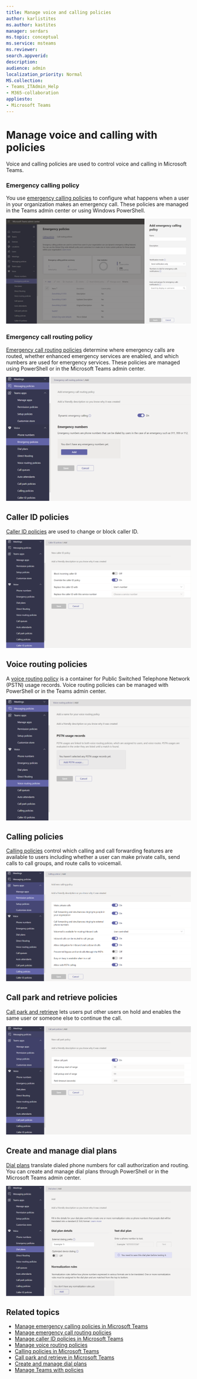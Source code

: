 ```yaml
---
title: Manage voice and calling policies
author: karlistites
ms.author: kastites
manager: serdars
ms.topic: conceptual
ms.service: msteams
ms.reviewer: 
search.appverid: 
description: 
audience: admin
localization_priority: Normal
MS.collection: 
- Teams_ITAdmin_Help
- M365-collaboration
appliesto: 
- Microsoft Teams
---
```


# Manage voice and calling with policies

Voice and calling policies are used to control voice and calling in Microsoft Teams.

### Emergency calling policy

You use [emergency calling policies](manage-emergency-calling-policies.md) to configure what happens when a user in your organization makes an emergency call. These policies are managed in the Teams admin center or using Windows PowerShell.

![Screenshot of emergency calling policy.](media/emergency-calling-policy2.png)

### Emergency call routing policy

[Emergency call routing policies](manage-emergency-call-routing-policies.md) determine where emergency calls are routed, whether enhanced emergency services are enabled, and which numbers are used for emergency services. These policies are managed using PowerShell or in the Microsoft Teams admin center.

![Screenshot of emergency call routing policy.](media/emergency-call-routing-policy.png)

## Caller ID policies

[Caller ID policies](caller-id-policies.md) are used to change or block caller ID.

![Screenshot of caller ID policy.](media/caller-id-policy.png)

## Voice routing policies

A [voice routing policy](manage-voice-routing-policies.md) is a container for Public Switched Telephone Network (PSTN) usage records. Voice routing policies can be managed with PowerShell or in the Teams admin center.

![Screenshot of voice routing policy.](media/voice-routing-policy.png)

## Calling policies

[Calling policies](teams-calling-policy.md) control which calling and call forwarding features are available to users including whether a user can make private calls, send calls to call groups, and route calls to voicemail.

![Screenshot of calling policy.](media/calling-policy.png)

## Call park and retrieve policies

[Call park and retrieve](call-park-and-retrieve.md) lets users put other users on hold and enables the same user or someone else to continue the call.

![Screenshot of call park and retrieve policy.](media/call-park-policy.png)

## Create and manage dial plans

[Dial plans](create-and-manage-dial-plans.md) translate dialed phone numbers for call authorization and routing. You can create and manage dial plans through PowerShell or in the Microsoft Teams admin center.

![Screenshot of dial plan.](media/dial-plans.png)

## Related topics

* [Manage emergency calling policies in Microsoft Teams](manage-emergency-calling-policies.md)
* [Manage emergency call routing policies](manage-emergency-call-routing-policies.md)
* [Manage caller ID policies in Microsoft Teams](caller-id-policies.md)
* [Manage voice routing policies](manage-voice-routing-policies.md)
* [Calling policies in Microsoft Teams](teams-calling-policy.md)
* [Call park and retrieve in Microsoft Teams](call-park-and-retrieve.md)
* [Create and manage dial plans](create-and-manage-dial-plans.md)
* [Manage Teams with policies](manage-teams-with-policies.md)
